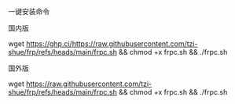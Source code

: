 一键安装命令

国内版

wget https://ghp.ci/https://raw.githubusercontent.com/tzi-shue/frp/refs/heads/main/frpc.sh && chmod +x frpc.sh && ./frpc.sh

国外版

wget https://raw.githubusercontent.com/tzi-shue/frp/refs/heads/main/frpc.sh && chmod +x frpc.sh && ./frpc.sh
